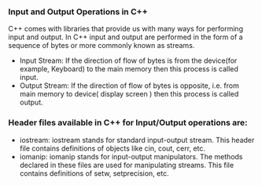 ### Input and Output Operations in C++
C++ comes with libraries that provide us with many ways for performing input and output. In C++ input and output are performed in the form of a sequence of bytes or more commonly known as streams.

- Input Stream: If the direction of flow of bytes is from the device(for example, Keyboard) to the main memory then this process is called input.
- Output Stream: If the direction of flow of bytes is opposite, i.e. from main memory to device( display screen ) then this process is called output.

### Header files available in C++ for Input/Output operations are: 

- iostream: iostream stands for standard input-output stream. This header file contains definitions of objects like cin, cout, cerr, etc.
- iomanip: iomanip stands for input-output manipulators. The methods declared in these files are used for manipulating streams. This file contains definitions of setw, setprecision, etc.
